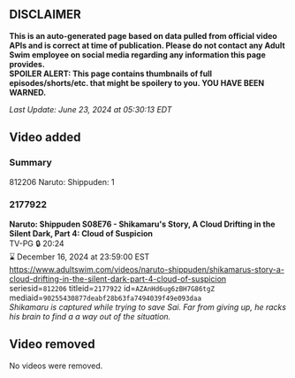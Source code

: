 ## DISCLAIMER
**This is an auto-generated page based on data pulled from official video APIs and is correct at time of publication. Please do not contact any Adult Swim employee on social media regarding any information this page provides.**  
**SPOILER ALERT: This page contains thumbnails of full episodes/shorts/etc. that might be spoilery to you. YOU HAVE BEEN WARNED.**  

_Last Update: June 23, 2024 at 05:30:13 EDT_
## Video added
### Summary
812206 Naruto: Shippuden: 1  
### 2177922
**Naruto: Shippuden S08E76 - Shikamaru's Story, A Cloud Drifting in the Silent Dark, Part 4: Cloud of Suspicion**  
TV-PG 🔒 20:24  
⌛ December 16, 2024 at 23:59:00 EST  
https://www.adultswim.com/videos/naruto-shippuden/shikamarus-story-a-cloud-drifting-in-the-silent-dark-part-4-cloud-of-suspicion  
seriesid=`812206` titleid=`2177922` id=`AZAnHd6ug6zBH7G86tgZ` mediaid=`90255430877deabf28b63fa7494039f49e093daa`  
_Shikamaru is captured while trying to save Sai. Far from giving up, he racks his brain to find a a way out of the situation._  
## Video removed
No videos were removed.  
